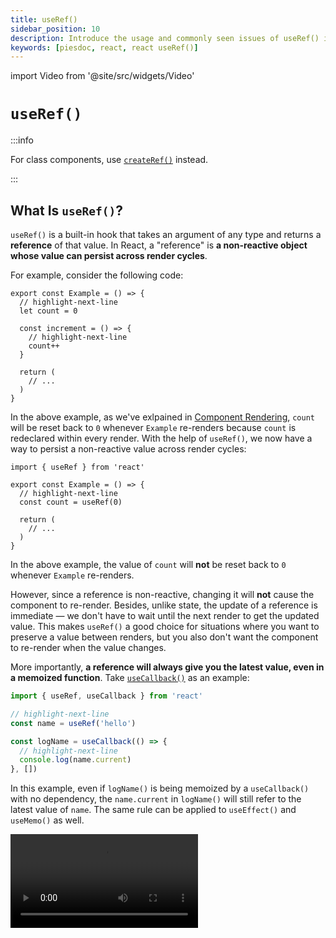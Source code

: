 ```yaml
---
title: useRef()
sidebar_position: 10
description: Introduce the usage and commonly seen issues of useRef() in React.
keywords: [piesdoc, react, react useRef()]
---
```


import Video from '@site/src/widgets/Video'


# `useRef()`

:::info

For class components, use [`createRef()`](https://reactjs.org/docs/refs-and-the-dom.html#creating-refs) instead.

:::

## What Is `useRef()`?

`useRef()` is a built-in hook that takes an argument of any type and returns a **reference** of that value. In React, a "reference" is **a non-reactive object whose value can persist across render cycles**.

For example, consider the following code:

```tsx showLineNumbers
export const Example = () => {
  // highlight-next-line
  let count = 0

  const increment = () => {
    // highlight-next-line
    count++
  }

  return (
    // ...
  )
}
```

In the above example, as we've exlpained in [Component Rendering](./component-rendering#what-happens-when-a-component-re-renders), `count` will be reset back to `0` whenever `Example` re-renders because `count` is redeclared within every render. With the help of `useRef()`, we now have a way to persist a non-reactive value across render cycles:

```tsx showLineNumbers
import { useRef } from 'react'

export const Example = () => {
  // highlight-next-line
  const count = useRef(0)

  return (
    // ...
  )
}
```

In the above example, the value of `count` will **not** be reset back to `0` whenever `Example` re-renders.

However, since a reference is non-reactive, changing it will **not** cause the component to re-render. Besides, unlike state, the update of a reference is immediate — we don't have to wait until the next render to get the updated value. This makes `useRef()` a good choice for situations where you want to preserve a value between renders, but you also don't want the component to re-render when the value changes.

More importantly, **a reference will always give you the latest value, even in a memoized function**. Take [`useCallback()`](./optimization-functions#usecallback) as an example:

```ts showLineNumbers
import { useRef, useCallback } from 'react'

// highlight-next-line
const name = useRef('hello')

const logName = useCallback(() => {
  // highlight-next-line
  console.log(name.current)
}, [])
```

In this example, even if `logName()` is being memoized by a `useCallback()` with no dependency, the `name.current` in `logName()` will still refer to the latest value of `name`. The same rule can be applied to `useEffect()` and `useMemo()` as well.

<Video src="/video/react/use-ref_always-latest.mov" />

:::caution

Please beware that since a reference is non-reactive, any effect (`useEffect()`, `useMemo()`, or `useCallback()`) depends on this value will **not** get computed after changes, unless any other reactive value in the same dependency array is being changed at the same time. For example:

- In the example below, the changes of `name.current` will not trigger any side effect, no matter how many times `name.current` changes:
  ```ts showLineNumbers
  import { useRef, useEffect } from 'react'

  const name = useRef('hello')

  useEffect(() => {
    // This effect will not be executed after `name.current` changes.
  // highlight-next-line
  }, [name.current])
  ```
- In the example below, side effect will not be executed after `name.current` changes, but it **will** be executed after `age` changes!
  ```ts showLineNumbers
  import { useState, useRef, useEffect } from 'react'

  const [age, setAge] = useState(0)
  const name = useRef('hello')

  useEffect(() => {
    // This effect will not be executed after `name.current` changes,
    // but it will be executed after `age` changes!
  // highlight-next-line
  }, [age, name.current])
  ```

Simply put, **putting a reference into a dependency array (of an effect) is meaningless**.

:::

## `MutableRefObject<T>`

The returned type of `useRef()` is `MutableRefObject<T>`. A simple interface for `MutableRefObject<T>` would look like this:

```ts showLineNumbers
interface MutableRefObject<T> {
  current: T
}
```

A `MutableRefObject<T>` contains only **one** value of any type, so you can have:

- `MutableRefObject<number>`
- `MutableRefObject<number[]>`
- `MutableRefObject<{ id: number, name: string }>`
- `MutableRefObject<Promise<() => void>>`
- ...anything you need!

Here's a simple example of `useRef()`:

```ts showLineNumbers
import { useRef } from 'react'

const name = useRef('hello')

console.log(name) // { current: 'hello' }
```

## Update a Reference

To update a reference, we can simply do it in the classic JavaScript way:

```ts showLineNumbers
import { useRef } from 'react'

const name = useRef('hello')
console.log(name.current) // 'hello'

// highlight-next-line
name.current = 'world'
console.log(name.current) // 'world'
```

The same rule applies to any type of reference, for example:

```ts showLineNumbers
import { useRef } from 'react'

// array
const fruits = useRef(['apple', 'banana'])
console.log(fruits.current) // ['apple', 'banana']

// highlight-next-line
fruits.current[0] = 'cherry'
console.log(fruits.current) // ['cherry', 'banana']

// object
const user = useRef({
  name: 'hello'
  age: 5,
})
console.log(user.current) // { name: 'hello', age: 5 }

// highlight-next-line
user.current.name = 'world'
console.log(user.current) // { name: 'world', age: 5 }
```

## Examples

Below here we'll list some commonly seen cases where we think `useRef()` may come in handy.

### DOM Node Instance

You can get the instance of any DOM node by binding it to a reference. For example:

```tsx
import { useRef } from 'react'

export const Example = () => {
  // highlight-next-line
  const input = useRef<HTMLInputElement>(null)

  const changeValue = () => {
    // highlight-start
    if (input.current) {
      input.current.value += 'hello'
      console.log(input.current)
    }
    // highlight-end
  }

  return (
    <div>
      {/* highlight-next-line */}
      <input ref={input} />
      <button onClick={changeValue}>Change value</button>
    </div>
  )
}
```

By putting a reference in the `ref` attribute of a DOM node, you'll be able to manipulate [Element](https://developer.mozilla.org/en-US/docs/Web/API/Element) object in a vanilla JavaScript way. Notice that we must use `null` as the initial value of reference if the target is a DOM node.

<Video src="/video/react/use-ref_html-element.mov" />

However, you should **only use this when standard props/states cannot fulfill your requirements, or when using standard props/states is inconvenient**. Two good cases for using `useRef()` are calculating the width/height of a DOM node and focusing on a specific `<input>`.

### Component Instances

:::info

By default this only works on the instance of a class component. If you wish to achieve the same functionality on the instance of a function component, use [`useImperativeHandle()`](./forward-ref#useimperativehandle) instead.

:::

Similar to DOM node instance, you can get the instance of any child-class component by binding it to a reference. For example:

```tsx title="Parent.tsx" showLineNumbers
import { useRef } from 'react'
  // highlight-next-line
import { Child } from './Child'

export const Parent = () => {
  // `Child` is a class component
  // highlight-next-line
  const child = useRef<Child>(null)

  const makeChilGetOld = () => {
  // highlight-next-line
    child.current?.getOld()
  }

  return (
    <div>
      {/* highlight-next-line */}
      <Child ref={child} />
      <button onClick={makeChilGetOld}>
        Make Child Get Old
      </button>
    </div>
  )
}
```

```tsx title="Child.tsx" showLineNumbers
import { Component } from 'react'

interface IChildProps {}

interface IChildState {
  age: number
}

export class Child extends Component<IChildProps, IChildState> {
  constructor(props: IChildProps) {
    super(props)
    this.state = {
      age: 5,
    }
  }

  getOld = () => {
    this.setState((prevState) => ({
      ...prevState,
      age: prevState.age + 1,
    }))
  }

  render() {
    return <h1>Hello, I am {this.state.age} years old</h1>
  }
}
```

<Video src="/video/react/use-ref_component-instance.mov" />

In this example:

- Even though we didn't define a prop called `ref` in `Child`, we can still use it without any issue because that part is already covered when we extends `Component`.
- `Child` is a class component with state `{ age: number }`, and a method `getOld()` to increment `this.state.age`.
- After using reference to get the instance of `Child` in `Parent`, we can call the `getOld()` method in `Child` by clicking the "Make Child Get Old" button in `Parent`.

<details>
  <summary>
    Will it work if we explicitly define a <code>ref</code> prop in <code>Child</code>?
  </summary>

  **Unfortunately, no**. If we explicitly define a `ref` prop in any component, React will ignore that property and give us `undefined`. The only way to get the `ref` being passed down from parent is to use [`forwardRef()`](./forward-ref).
</details>

If you tried to `console.log(child.current)` in `Parent`, you'll see the instance of `Child`:

<img src="/img/react/use-ref_component-instance.png" alt="Value of the instance of class component" />

Since everything is now exposed to parent component, you should be very careful when dealing with this instance; even calling `setState()` for children (from parent component) is now doable!

Same as creating references of DOM nodes, you should **only do this when standard props/states cannot fulfill your requirements, or when using standard props/states is inconvenient**. Sometimes this happens when you try to integrate a thiry-party component into your app.

### Uncontrolled Components

For most of the time, developers use `useState()` for everything related to form (i.e. `<input>`, `<textarea>`, rich text editor, etc.). However, depending on how states are being used, `useRef()` could be a better choice in some cases. For example:

```tsx showLineNumbers
import { useState, FormEvent, ChangeEvent } from 'react'

export const Example = () => {
    // highlight-next-line
  const [name, setName] = useState('')

  const submit = async (e: FormEvent) => {
    e.preventDefault()
    // Use `name` to do anything you want.
    // highlight-next-line
    console.log(name)
  }

  const handleChange = (e: ChangeEvent<HTMLInputElement>) => {
    const { value } = e.target
    // highlight-next-line
    setName(value)
  }

  return (
    <form onSubmit={submit}>
      <input onChange={handleChange} />
      <button type="submit">Submit</button>
    </form>
  )
}
```

In this example, `name` is being declared as a state, but it might be more efficient to declare it as a reference, because:

- `name` is not being displayed on the screen.
- `name` is not a dependency of any effect.
- We didn't make `<input>` into a controlled component. In other words, the value of `<input>` is not affected (controlled) by `name`.
- Since `name` is a state, changing it will cause the component to re-render. This means every time a character is entered, all unmemoized children will be re-rendered, leading to poor performance. Sometimes even `onBlur` won't save you.

For these reasons, in this example, declaring `name` with `useRef()` would be more efficient than using `useState()`:

```tsx showLineNumbers
import { useRef, FormEvent, ChangeEvent } from 'react'

export const Example = () => {
    // highlight-next-line
  const name = useRef('')

  const submit = async (e: FormEvent) => {
    e.preventDefault()
    // Use `name.current` to do anything you want.
    // highlight-next-line
    console.log(name)
  }

  const handleChange = (e: ChangeEvent<HTMLInputElement>) => {
    const { value } = e.target
    // highlight-next-line
    name.current = value
  }

  return (
    <form onSubmit={submit}>
      <input onChange={handleChange} />
      <button type="submit">Submit</button>
    </form>
  )
}
```

<Video src="/video/react/use-ref_uncontrolled-component.mov" />

### Keeping Value for Later Use

Sometimes we may want to share a value between two different life-cycles, usually a function that comes from a thiry-party library, or an id returned by `setTimeout()` or `setInterval()`. For example:

```tsx showLineNumbers
import { useEffect } from 'react'
import SomeRandomLibrary from 'some-random-library'

interface IExampleProps {
  something: string
}

// highlight-next-line
export const Example = ({ something }: IExampleProps) => {

  useEffect(() => {
    // highlight-next-line
    const thatFunction = SomeRandomLibrary.init(something)
  }, [])
  
  const doSomething = () => {
    // This won't work because `thatFunction` does not exist here.
    // highlight-next-line
    thatFunction()
  }
  
  return (
    <button onClick={doSomething}>
      Click Me
    </button>
  )
}
```

In this example:

- `SomeRandomLibrary.init()` is a method that initializes the library (usually asynchronous).
- `SomeRandomLibrary.init()` will return a function, which is expected to be called every time the button is clicked.
- `SomeRandomLibrary.init()` depends on a prop `something`; considering there will probably be multiple instances of this component with different `something` each time, it makes more sense to initialize them individually.

Here, we call `SomeRandomLibrary.init()` after the component is mounted, which is the most reasonable timing for initialization. The most obvious solution to the problem we see in the example would be to move `SomeRandomLibrary.init()` in `doSomething()` so that we can access `thatFunction()` right after the initialization is done. However, since `SomeRandomLibrary.init()` is used to initialize the library, calling it multiple times may lead to unwanted results like waste of resources or errors. Therefore, the most appropriate way would be to store `thatFunction()` in a variable so that we can access it from different life-cycles. But how can we do this?

We want to make sure each component instance has its own `thatFunction()`, but we also don't want the component to re-render just because `thatFunction()` is stored in a variable. Thus, `useRef()` would be the best choice here because it can preserve the value between renders, and updating a reference will not cause the component to re-render. For example:

```tsx showLineNumbers
import { useRef, useEffect } from 'react'
import SomeRandomLibrary from 'some-random-library'

interface IExampleProps {
  something: string
}

export const Example = ({ something }: IExampleProps) => {
  // highlight-next-line
  const thatFunction = useRef<() => void>()

  useEffect(() => {
    // highlight-next-line
    thatFunction.crrent = SomeRandomLibrary.init(something)
  }, [])
  
  const doSomething = () => {
    // highlight-next-line
    thatFunction.current?.()
  }
  
  return (
    <button onClick={doSomething}>
      Click Me
    </button>
  )
}
```

:::caution

While declaring a variable outside the component seems like a solution, that'll actually make all instances of this component share the same value, which is not something we would like to see:

```tsx showLineNumbers
import { useEffect } from 'react'
import SomeRandomLibrary from 'some-random-library'

interface IExampleProps {
  something: string
}

// Beware!
// All instances of this component will access the same value in this way!
// highlight-next-line
let thatFunction: (() => void) | undefined = undefined

export const Example = ({ something }: IExampleProps) => {
  useEffect(() => {
    // highlight-next-line
    thatFunction = SomeRandomLibrary.init(something)
  }, [])
  
  const doSomething = () => {
    // highlight-next-line
    thatFunction?.()
  }
  
  return (
    <button onClick={doSomething}>
      Click Me
    </button>
  )
}
```

:::

## When to `useRef()`?

In summary, `useRef()` is useful when you need to preserve a value between renders, and don't want the component to re-render when the value gets updated. Functions and timers (the returned value of `setTimeout()` and `setInterval()`) are two common examples of this.